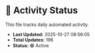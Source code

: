 # 🤖 Activity Status

This file tracks daily automated activity.

- **Last Updated:** 2025-10-27 08:56:05
- **Total Updates:** 196
- **Status:** 🟢 Active
